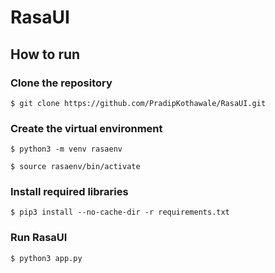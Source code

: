 # RasaUI

## How to run

### Clone the repository

    $ git clone https://github.com/PradipKothawale/RasaUI.git

### Create the virtual environment

    $ python3 -m venv rasaenv

    $ source rasaenv/bin/activate

### Install required libraries

    $ pip3 install --no-cache-dir -r requirements.txt

### Run RasaUI

    $ python3 app.py
